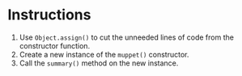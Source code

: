 # Instructions  

 1. Use `Object.assign()` to cut the unneeded lines of code from the constructor function.
 2. Create a new instance of the `muppet()` constructor.
 3. Call the `summary()` method on the new instance.